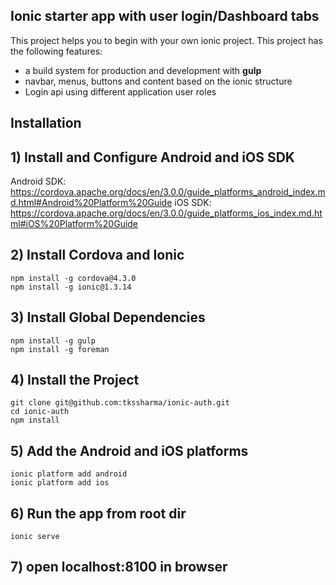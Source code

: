 ## Ionic starter app with user login/Dashboard tabs ##
This project helps you to begin with your own ionic project. This project has the following features:

* a build system for production and development with **gulp**
* navbar, menus, buttons and content based on the ionic structure
* Login api using different application user roles

## Installation ##

## 1) Install and Configure Android and iOS SDK ##

Android SDK: https://cordova.apache.org/docs/en/3.0.0/guide_platforms_android_index.md.html#Android%20Platform%20Guide
iOS SDK: https://cordova.apache.org/docs/en/3.0.0/guide_platforms_ios_index.md.html#iOS%20Platform%20Guide


## 2) Install Cordova and Ionic ##

```
npm install -g cordova@4.3.0
npm install -g ionic@1.3.14
```

## 3) Install Global Dependencies ##

```
npm install -g gulp
npm install -g foreman
```

## 4) Install the Project ###

```
git clone git@github.com:tkssharma/ionic-auth.git
cd ionic-auth
npm install
```

## 5) Add the Android and iOS platforms ##

```
ionic platform add android
ionic platform add ios
```

## 6) Run the app from root dir ##

```
ionic serve
```
## 7) open localhost:8100 in browser ##


